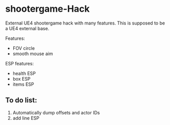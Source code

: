 # shootergame-Hack
External UE4 shootergame hack with many features. This is supposed to be a UE4 external base.

Features:
- FOV circle
- smooth mouse aim

ESP features:
- health ESP
- box ESP
- items ESP

## To do list:
1. Automatically dump offsets and actor IDs
2. add line ESP

